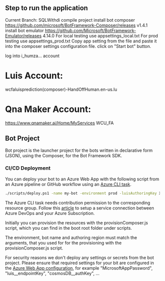 ## Step to run the application

Current Branch: SQLWithdi
compile project
install bot composer https://github.com/microsoft/BotFramework-Composer/releases v1.4.1
install bot emulator https://github.com/Microsoft/BotFramework-Emulator/releases 4.14.0
For local testing use appsettings_local.txt
For prod testing use appsettings_prod.txt
Copy app setting from the file and paste it into the composer settings configuration file.
click on "Start bot" button.

log into i_humza... account

Luis Account:
=================
wcfaluisprediction(composer)-HandOffHuman.en-us.lu

Qna Maker Account:
==================
https://www.qnamaker.ai/Home/MyServices
WCU_FA


## Bot Project

Bot project is the launcher project for the bots written in declarative form (JSON), using the Composer, for the Bot Framework SDK.

### CI/CD Deployment

You can deploy your bot to an Azure Web App with the following script from an Azure pipeline or GitHub workflow using an [Azure CLI task](https://docs.microsoft.com/en-us/azure/devops/pipelines/tasks/deploy/azure-cli).

```bash
./scripts/deploy.ps1 -name my-bot -environment prod -luisAuthoringKey XXXXXXXXX -luisAuthoringRegion westeurope
```

The Azure CLI task needs contribution permission to the corresponding resource group. Follow this [article](https://docs.microsoft.com/en-us/azure/devops/pipelines/library/connect-to-azure) to setup a service connection between Azure DevOps and your Azure Subscription.

Initially you can provision the resources with the provisionComposer.js script, which you can find in the boot root folder under scripts.

The environment, bot name and authoring region must match the arguments, that you used for for the provisioning with the provisionComposer.js script.

For security reasons we don't deploy any settings or secrets from the bot project. Please ensure that required settings for your bit are configured in the [Azure Web App configuration](https://docs.microsoft.com/en-us/azure/app-service/configure-common), for example "MicrosoftAppPassword", "luis\_\_endpointKey", "cosmosDB\_\_authKey", ...
